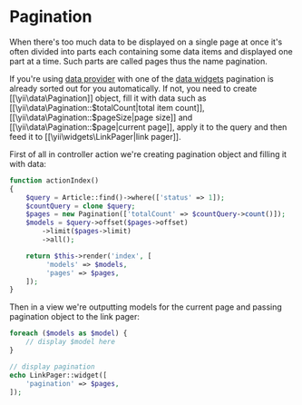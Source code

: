 Pagination
==========

When there's too much data to be displayed on a single page at once it's often divided into
parts each containing some data items and displayed one part at a time. Such parts are called
pages thus the name pagination.
  
If you're using [data provider](output-data-providers.md) with one of the [data widgets](output-data-widgets.md)
pagination is already sorted out for you automatically. If not, you need to create [[\yii\data\Pagination]]
object, fill it with data such as [[\yii\data\Pagination::$totalCount|total item count]],
[[\yii\data\Pagination::$pageSize|page size]] and [[\yii\data\Pagination::$page|current page]], apply
it to the query and then feed it to [[\yii\widgets\LinkPager|link pager]].


First of all in controller action we're creating pagination object and filling it with data:

```php
function actionIndex()
{
    $query = Article::find()->where(['status' => 1]);
    $countQuery = clone $query;
    $pages = new Pagination(['totalCount' => $countQuery->count()]);
    $models = $query->offset($pages->offset)
        ->limit($pages->limit)
        ->all();

    return $this->render('index', [
         'models' => $models,
         'pages' => $pages,
    ]);
}
```

Then in a view we're outputting models for the current page and passing pagination object to the link pager:

```php
foreach ($models as $model) {
    // display $model here
}

// display pagination
echo LinkPager::widget([
    'pagination' => $pages,
]);
```
